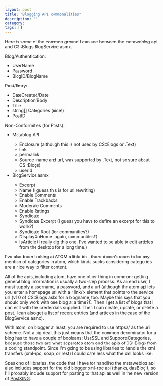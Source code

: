 ```yaml
---
layout: post
title: "Blogging API commonalities"
description: ""
category: 
tags: []
---
```

 

<p>Here is some of the common ground I can see between the metaweblog api and 
CS::Blogs BlogService asmx.</p>
<p>Blog/Authentication:</p>
<ul>
  <li>UserName</li>
  <li>Password</li>
  <li>BlogID/BlogName</li></ul>
<p>Post/Entry:</p>
<ul>
  <li>DateCreated/Date</li>
  <li>Description/Body</li>
  <li>Title</li>
  <li>string[] Categories (nice!)</li>
  <li>PostID</li></ul>
<p>Non-Conformities (for Posts):</p>
<ul>
  <li>Metablog API</li>
  <ul>
    <li>Enclosure (although this is not used by CS::Blogs or .Text)</li>
    <li>link</li>
    <li>permalink</li>
    <li>Source (name and url, was supported by .Text, not so sure about 
    CS::Blogs)</li>
    <li>userid</li></ul>
  <li>BlogService.asmx</li>
  <ul>
    <li>Excerpt</li>
    <li>Name (I guess this is for url rewriting)</li>
    <li>Enable Comments</li>
    <li>Enable Trackbacks</li>
    <li>Moderate Comments</li>
    <li>Enable Ratings</li>
    <li>Syndicate</li>
    <li>Syndicate Excerpt (I guess you have to define an excerpt for this to 
    work?)</li>
    <li>Syndicate Root (for communities?)</li>
    <li>DisplayOnHome (again, communities?)</li>
    <li>IsArticle (I really dig this one. I've wanted to be able to edit 
    articles from the desktop for a long time.)</li></ul></ul>
<p>I've also been looking at ATOM a little bit - there doesn't seem to be any 
mention of categories in atom, which kinda sucks considering categories are a 
nice way to filter content.</p>
<p>All of the apis, including atom, have one other thing in common: getting 
general blog information is usually a two-step process. As an end user, I must 
supply a username, a password, and a url (although the atom api lets you enter a 
homepage url with a &lt;link/&gt; element that points to the service url (v1.0 
of CS::Blogs asks for a blogname, too. Maybe this says that you should only work 
with one blog at a time?)). Then I get a list of blogs that I can edit with the 
credentials supplied. Then I can create, update, or delete a post. I can also 
get a list of recent entries (and articles in the case of the BlogService.asmx). 
</p>
<p>With atom, on blogger at least, you are required to use https:// as the uri 
scheme. Not a big deal, this just means that the common denominator for a blog 
has to have a couple of booleans: UseSSL and SupportsCategories, because those 
two are what separates atom and the apis of CS::Blogs from a coding standpoint. 
Since I'm going to be using libraries to handle the xml transfers (xml-rpc, 
soap, or rest) I could care less what the xml looks like.</p>
<p>Speaking of libraries, the code that I have for handling the metaweblog api 
also includes support for the old blogger xml-rpc api (thanks, dasBlog!), so 
I'll probably include support for posting to that api as well in the new version 
of <a href="http://PostXING.url123.com/main">PostXING</a>.</p>